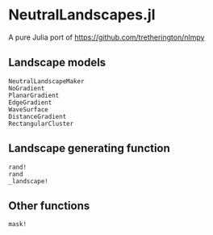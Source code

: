 # NeutralLandscapes.jl

A pure Julia port of https://github.com/tretherington/nlmpy

## Landscape models

```@docs
NeutralLandscapeMaker
NoGradient
PlanarGradient
EdgeGradient
WaveSurface
DistanceGradient
RectangularCluster
```

## Landscape generating function

```@docs
rand!
rand
_landscape!
```

## Other functions

```@docs
mask!
```
